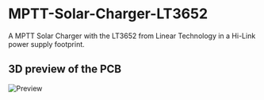 # MPTT-Solar-Charger-LT3652
A MPTT Solar Charger with the LT3652 from Linear Technology in a Hi-Link power supply footprint.

## 3D preview of the PCB
![Preview](https://github.com/PY1CX/MPTT-Solar-Charger-LT3652/blob/master/3DBoard.png?raw=true)
